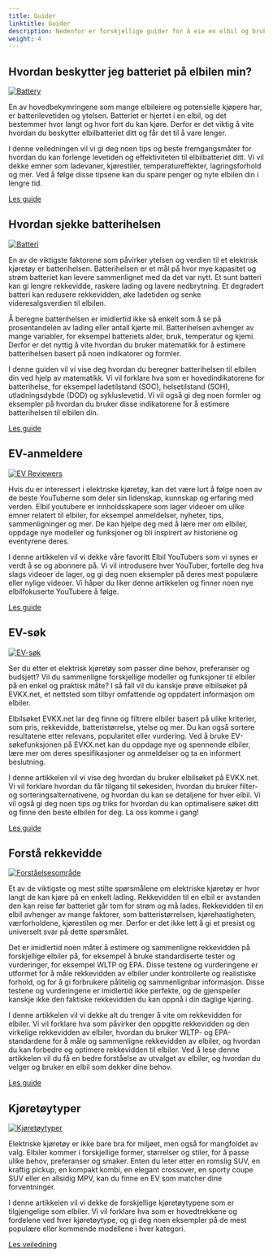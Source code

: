 ```yaml
---
title: Guider
linktitle: Guider
description: Nedenfor er forskjellige guider for å eie en elbil og bruke denne siden.
weight: 4
---
```

<!-- markdownlint-disable MD033 -->
## Hvordan beskytter jeg batteriet på elbilen min?

<a href="protectingbattery">
     <img src="https://media.evkx.net/multimedia/technology/battery/cell/bladebattery_st.jpg" alt="Battery" title="Battery" class="img-fluid">
</a>

En av hovedbekymringene som mange elbileiere og potensielle kjøpere har, er batterilevetiden og ytelsen. Batteriet er hjertet i en elbil, og det bestemmer hvor langt og hvor fort du kan kjøre. Derfor er det viktig å vite hvordan du beskytter elbilbatteriet ditt og får det til å vare lenger.

I denne veiledningen vil vi gi deg noen tips og beste fremgangsmåter for hvordan du kan forlenge levetiden og effektiviteten til elbilbatteriet ditt. Vi vil dekke emner som ladevaner, kjørestiler, temperatureffekter, lagringsforhold og mer. Ved å følge disse tipsene kan du spare penger og nyte elbilen din i lengre tid.

[Les guide](protectingbattery/)

## Hvordan sjekke batterihelsen

<a href="checkingbatteryhealth">
     <img src="https://media.evkx.net/multimedia/guides/checkingbatteryhealth/graph1_st.jpg" alt="Batteri" title="Battery" class="img-fluid">
</a>

En av de viktigste faktorene som påvirker ytelsen og verdien til et elektrisk kjøretøy er batterihelsen. Batterihelsen er et mål på hvor mye kapasitet og strøm batteriet kan levere sammenlignet med da det var nytt. Et sunt batteri kan gi lengre rekkevidde, raskere lading og lavere nedbrytning. Et degradert batteri kan redusere rekkevidden, øke ladetiden og senke videresalgsverdien til elbilen.

Å beregne batterihelsen er imidlertid ikke så enkelt som å se på prosentandelen av lading eller antall kjørte mil. Batterihelsen avhenger av mange variabler, for eksempel batteriets alder, bruk, temperatur og kjemi. Derfor er det nyttig å vite hvordan du bruker matematikk for å estimere batterihelsen basert på noen indikatorer og formler.

I denne guiden vil vi vise deg hvordan du beregner batterihelsen til elbilen din ved hjelp av matematikk. Vi vil forklare hva som er hovedindikatorene for batterihelse, for eksempel ladetilstand (SOC), helsetilstand (SOH), utladningsdybde (DOD) og sykluslevetid. Vi vil også gi deg noen formler og eksempler på hvordan du bruker disse indikatorene for å estimere batterihelsen til elbilen din.

[Les guide](checkingbatteryhealth/)

## EV-anmeldere

<a href="evreviewers">
     <img src="https://media.evkx.net/multimedia/guides/evreviewers/bjornyland_st.jpg" alt="EV Reviewers" title="EV Reviewers" class="img-fluid">
</a>

Hvis du er interessert i elektriske kjøretøy, kan det være lurt å følge noen av de beste YouTuberne som deler sin lidenskap, kunnskap og erfaring med verden. Elbil youtubere er innholdsskapere som lager videoer om ulike emner relatert til elbiler, for eksempel anmeldelser, nyheter, tips, sammenligninger og mer. De kan hjelpe deg med å lære mer om elbiler, oppdage nye modeller og funksjoner og bli inspirert av historiene og eventyrene deres.

I denne artikkelen vil vi dekke våre favoritt Elbil YouTubers som vi synes er verdt å se og abonnere på. Vi vil introdusere hver YouTuber, fortelle deg hva slags videoer de lager, og gi deg noen eksempler på deres mest populære eller nylige videoer. Vi håper du liker denne artikkelen og finner noen nye elbilfokuserte YouTubere å følge.

[Les guide](evreviewers/)

## EV-søk

<a href="evsearch">
     <img src="https://media.evkx.net/multimedia/guides/evsearch/search_1_st.jpg" alt="EV-søk" title="EV-søk" class="img-fluid">
</a>

Ser du etter et elektrisk kjøretøy som passer dine behov, preferanser og budsjett? Vil du sammenligne forskjellige modeller og funksjoner til elbiler på en enkel og praktisk måte? I så fall vil du kanskje prøve elbilsøket på EVKX.net, et nettsted som tilbyr omfattende og oppdatert informasjon om elbiler.

Elbilsøket EVKX.net lar deg finne og filtrere elbiler basert på ulike kriterier, som pris, rekkevidde, batteristørrelse, ytelse og mer. Du kan også sortere resultatene etter relevans, popularitet eller vurdering. Ved å bruke EV-søkefunksjonen på EVKX.net kan du oppdage nye og spennende elbiler, lære mer om deres spesifikasjoner og anmeldelser og ta en informert beslutning.

I denne artikkelen vil vi vise deg hvordan du bruker elbilsøket på EVKX.net. Vi vil forklare hvordan du får tilgang til søkesiden, hvordan du bruker filter- og sorteringsalternativene, og hvordan du kan se detaljene for hver elbil. Vi vil også gi deg noen tips og triks for hvordan du kan optimalisere søket ditt og finne den beste elbilen for deg. La oss komme i gang!

[Les guide](evsearch/)

## Forstå rekkevidde

<a href="understandingrange">
     <img src="https://media.evkx.net/multimedia/guides/understandingrange/aerodynamicdrag_st.png" alt="Forståelsesområde" title="Forståelsesområde" class="img-fluid">
</a>

Et av de viktigste og mest stilte spørsmålene om elektriske kjøretøy er hvor langt de kan kjøre på en enkelt lading. Rekkevidden til en elbil er avstanden den kan reise før batteriet går tom for strøm og må lades. Rekkevidden til en elbil avhenger av mange faktorer, som batteristørrelsen, kjørehastigheten, værforholdene, kjørestilen og mer. Derfor er det ikke lett å gi et presist og universelt svar på dette spørsmålet.

Det er imidlertid noen måter å estimere og sammenligne rekkevidden på forskjellige elbiler på, for eksempel å bruke standardiserte tester og vurderinger, for eksempel WLTP og EPA. Disse testene og vurderingene er utformet for å måle rekkevidden av elbiler under kontrollerte og realistiske forhold, og for å gi forbrukere pålitelig og sammenlignbar informasjon. Disse testene og vurderingene er imidlertid ikke perfekte, og de gjenspeiler kanskje ikke den faktiske rekkevidden du kan oppnå i din daglige kjøring.

I denne artikkelen vil vi dekke alt du trenger å vite om rekkevidden for elbiler. Vi vil forklare hva som påvirker den oppgitte rekkevidden og den virkelige rekkevidden av elbiler, hvordan du bruker WLTP- og EPA-standardene for å måle og sammenligne rekkevidden av elbiler, og hvordan du kan forbedre og optimere rekkevidden til elbiler. Ved å lese denne artikkelen vil du få en bedre forståelse av utvalget av elbiler, og hvordan du velger og bruker en elbil som dekker dine behov.

[Les guide](understandingrange/)

## Kjøretøytyper

<a href="vehicletypes">
     <img src="https://media.evkx.net/multimedia/guides/veichletypes/convertible_1_st.jpg" alt="Kjøretøytyper" title="Kjøretøytyper" class="img-fluid">
</a>

Elektriske kjøretøy er ikke bare bra for miljøet, men også for mangfoldet av valg. Elbiler kommer i forskjellige former, størrelser og stiler, for å passe ulike behov, preferanser og smaker. Enten du leter etter en romslig SUV, en kraftig pickup, en kompakt kombi, en elegant crossover, en sporty coupe SUV eller en allsidig MPV, kan du finne en EV som matcher dine forventninger.

I denne artikkelen vil vi dekke de forskjellige kjøretøytypene som er tilgjengelige som elbiler. Vi vil forklare hva som er hovedtrekkene og fordelene ved hver kjøretøytype, og gi deg noen eksempler på de mest populære eller kommende modellene i hver kategori.

[Les veiledning](vehicletypes/)